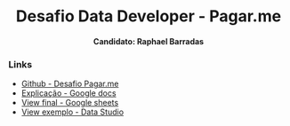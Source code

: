 <h1 align="center">Desafio Data Developer - Pagar.me</h1>


<h4 align="center"><b>Candidato: </b> Raphael Barradas </h4> 

### Links

<ul>
    <li>
        <a href="https://github.com/raphaeldsb/desafio_pagarme">Github - Desafio Pagar.me</a>
    </li>
    <li>
        <a href="https://docs.google.com/document/d/1OhGKtuh55sJyOpkeG2d3gBjOsD8z6SwM7hwFUNVCRHo/edit">Explicação - Google docs</a>
    </li>
    <li>
        <a href="https://docs.google.com/spreadsheets/d/1bZSb8-7RvOSLS80HxmgCLyH34tp7Cvo78AjgR7rQedA/">View final - Google sheets</a>
    </li>
    <li>
        <a href="https://datastudio.google.com/u/0/reporting/048a75d6-c492-416e-82dd-2e308c259f9b/page/pOShC">View exemplo - Data Studio</a>
    </li>
</ul>

